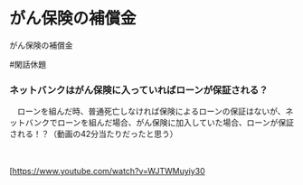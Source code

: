 # がん保険の補償金
がん保険の補償金

#閑話休題

### ネットバンクはがん保険に入っていればローンが保証される？

　ローンを組んだ時、普通死亡しなければ保険によるローンの保証はないが、ネットバンクでローンを組んだ場合、がん保険に加入していた場合、ローンが保証される！？（動画の42分当たりだったと思う）

　

[https://www.youtube.com/watch?v=WJTWMuyiy30





